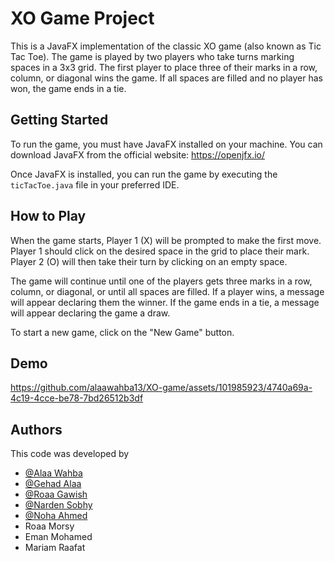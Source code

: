 # XO Game Project

This is a JavaFX implementation of the classic XO game (also known as Tic Tac Toe). The game is played by two players who take turns marking spaces in a 3x3 grid. The first player to place three of their marks in a row, column, or diagonal wins the game. If all spaces are filled and no player has won, the game ends in a tie.

## Getting Started

To run the game, you must have JavaFX installed on your machine. You can download JavaFX from the official website: https://openjfx.io/

Once JavaFX is installed, you can run the game by executing the `ticTacToe.java` file in your preferred IDE. 

## How to Play

When the game starts, Player 1 (X) will be prompted to make the first move. Player 1 should click on the desired space in the grid to place their mark. Player 2 (O) will then take their turn by clicking on an empty space.

The game will continue until one of the players gets three marks in a row, column, or diagonal, or until all spaces are filled. If a player wins, a message will appear declaring them the winner. If the game ends in a tie, a message will appear declaring the game a draw.

To start a new game, click on the "New Game" button.

## Demo 


   https://github.com/alaawahba13/XO-game/assets/101985923/4740a69a-4c19-4cce-be78-7bd26512b3df



## Authors


This code was developed by 
- [@Alaa Wahba](https://github.com/alaawahba13)
- [@Gehad Alaa ](https://github.com/Gehad799)
- [@Roaa Gawish ](https://github.com/roaagawish)
- [@Narden Sobhy](https://github.com/NardenSobhy)
- [@Noha Ahmed](https://github.com/NohaAhmed01)
- Roaa Morsy
- Eman Mohamed
- Mariam Raafat

